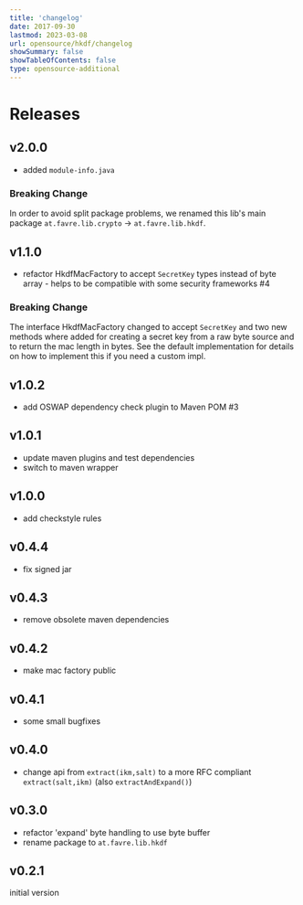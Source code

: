 ```yaml
---
title: 'changelog'
date: 2017-09-30
lastmod: 2023-03-08
url: opensource/hkdf/changelog
showSummary: false
showTableOfContents: false
type: opensource-additional
---
```

# Releases

## v2.0.0

* added `module-info.java`

### Breaking Change
In order to avoid split package problems, we renamed this lib's main package `at.favre.lib.crypto` -> `at.favre.lib.hkdf`.

## v1.1.0

* refactor HkdfMacFactory to accept `SecretKey` types instead of byte array - helps to be compatible with some security frameworks #4

### Breaking Change

The interface HkdfMacFactory changed to accept `SecretKey` and two new methods where added for creating
a secret key from a raw byte source and to return the mac length in bytes. See the default implementation
for details on how to implement this if you need a custom impl.

## v1.0.2

* add OSWAP dependency check plugin to Maven POM #3

## v1.0.1

* update maven plugins and test dependencies
* switch to maven wrapper

## v1.0.0

* add checkstyle rules

## v0.4.4

* fix signed jar

## v0.4.3

* remove obsolete maven dependencies

## v0.4.2

* make mac factory public

## v0.4.1

* some small bugfixes

## v0.4.0

* change api from `extract(ikm,salt)` to a more RFC compliant `extract(salt,ikm)` (also `extractAndExpand()`)

## v0.3.0

* refactor 'expand' byte handling to use byte buffer
* rename package to `at.favre.lib.hkdf`

## v0.2.1

initial version
